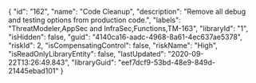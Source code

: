 {
  "id": "162",
  "name": "Code Cleanup",
  "description": "Remove all debug and testing options from production code.",
  "labels": "ThreatModeler,AppSec and InfraSec,Functions,TM-163",
  "libraryId": "1",
  "isHidden": false,
  "guid": "4140ca16-aadc-4968-8a61-4ec637ae5378",
  "riskId": 2,
  "isCompensatingControl": false,
  "riskName": "High",
  "isReadOnlyLibraryEntity": false,
  "lastUpdated": "2020-09-22T13:26:49.843",
  "libraryGuid": "eef7dcf9-53bd-48e9-849d-21445ebad101"
}